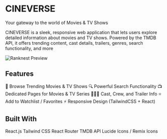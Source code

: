 
# CINEVERSE

Your gateway to the world of Movies & TV Shows

CINEVERSE is a sleek, responsive web application that lets users explore detailed information about movies and TV shows. Powered by the TMDB API, it offers trending content, cast details, trailers, genres, search functionality, and more 


![Ranknest Preview](https://res.cloudinary.com/dezt3uhp4/image/upload/v1754501863/Vite-React_2_xjpcpz.jpg)


## Features

🎥 Browse Trending Movies & TV Shows
🔍 Powerful Search Functionality
📺 Dedicated Pages for Movies & TV Series
🧑‍🤝‍🧑 Cast, Crew, and Trailer Info
⭐ Add to Watchlist / Favorites
⚡️ Responsive Design (TailwindCSS + React)

## Built With


React.js
Tailwind CSS
React Router
TMDB API
Lucide Icons / Remix Icons
